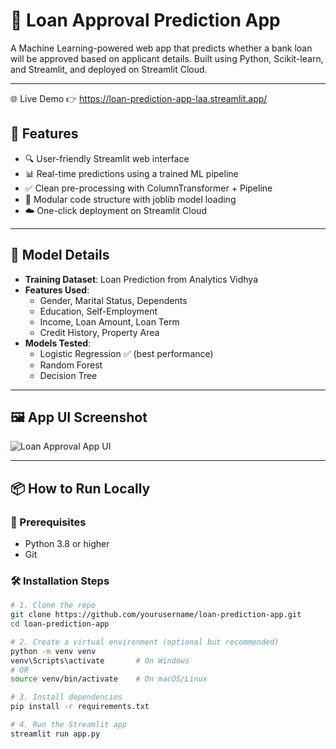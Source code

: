 # 🏦 Loan Approval Prediction App

A Machine Learning-powered web app that predicts whether a bank loan will be approved based on applicant details. Built using Python, Scikit-learn, and Streamlit, and deployed on Streamlit Cloud.

---

🌐 Live Demo
👉 https://loan-prediction-app-laa.streamlit.app/



## 🚀 Features

- 🔍 User-friendly Streamlit web interface
- 📊 Real-time predictions using a trained ML pipeline
- ✅ Clean pre-processing with ColumnTransformer + Pipeline
- 📁 Modular code structure with joblib model loading
- ☁️ One-click deployment on Streamlit Cloud

---

## 🧠 Model Details

- **Training Dataset**: Loan Prediction from Analytics Vidhya
- **Features Used**:
  - Gender, Marital Status, Dependents
  - Education, Self-Employment
  - Income, Loan Amount, Loan Term
  - Credit History, Property Area
- **Models Tested**:
  - Logistic Regression ✅ (best performance)
  - Random Forest
  - Decision Tree

---

## 🖼️ App UI Screenshot

![Loan Approval App UI](images/screenshot.png)

---

## 📦 How to Run Locally

### 🔧 Prerequisites
- Python 3.8 or higher
- Git

### 🛠️ Installation Steps

```bash
# 1. Clone the repo
git clone https://github.com/yourusername/loan-prediction-app.git
cd loan-prediction-app

# 2. Create a virtual environment (optional but recommended)
python -m venv venv
venv\Scripts\activate       # On Windows
# OR
source venv/bin/activate    # On macOS/Linux

# 3. Install dependencies
pip install -r requirements.txt

# 4. Run the Streamlit app
streamlit run app.py


